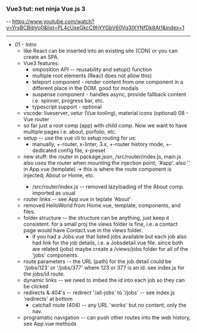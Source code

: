 ### Vue3 tut: net ninja Vue.js 3

-- https://www.youtube.com/watch?v=YrxBCBibVo0&list=PL4cUxeGkcC9hYYGbV60Vq3IXYNfDk8At1&index=1

---
- 01 - Intro
  - like React can be inserted into an existing site (CDN) or you can create an SPA.
  - Vue3 features:
    - omposition API -- reusability and setup() function
    - multiple root elements (React does not allow this)
    - teleport component - render content from one component in a different place in the DOM. good for modals
    - suspense component - handles async, provide fallback content i.e. spinner, progress bar, etc.
    - typescript support - optional
  - vscode: liveserver, vetur (Vue tooling), material icons (optional)
08 - Vue router
  - so far just a root comp (app) with child comp. Now we want to have multiple pages i.e. about, porfolio, etc.
  - setup -- use the vue cli to setup routing for us:
    - manually, +-router, x-linter, 3.x, +-router history mode, +-dedicated config file, x-preset
  - new stuff:  the router in package.json, /src/router/index.js, main.js also uses the router when mounting the injection point; '#app'. also '<router-view/>' in App.vue (template) -> this is where the route component is injected; About or Home, etc.
    - /src/router/index.js -- removed lazyloading of the About comp. imported as usual
  - router links -- see App.vue in teplate '<router-link to="/about">About</router-link>'
  - removed HelloWorld from Home.vue, template, components, and files.
  - folder structure -- the structure can be anything, just keep it consistent. for a small proj the views folder is fine, i.e. a contact page would have Contact.vue in the views folder.
    - if you had a Jobs.vue that listed jobs available but each job also had link for the job details, i.e. a Jobsdetail.vue file. since both are related (jobs) maybe create a /views/jobs folder for all of the 'jobs' components.
  - route parameters -- the URL (path) for the job detail could be '/jobs/123' or '/jobs/377' where 123 or 377 is an id. see index.js for the jobs/id route.
  - dynamic links -- we need to imbed the id into each job so they can be clicked
  - redirects & 404's -- redirect '/all-jobs' to '/jobs' -- see index.js 'redirects' at bottom
    - catchall route (404) -- any URL 'works' but no content, only the nav.
  - programatic navigation -- can push other routes into the web history, see App.vue methods
